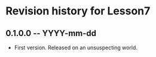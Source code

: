 # Revision history for Lesson7

## 0.1.0.0 -- YYYY-mm-dd

* First version. Released on an unsuspecting world.
